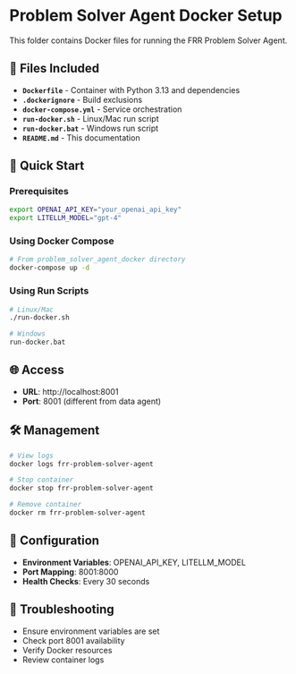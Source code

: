 # Problem Solver Agent Docker Setup

This folder contains Docker files for running the FRR Problem Solver Agent.

## 📁 Files Included

- **`Dockerfile`** - Container with Python 3.13 and dependencies
- **`.dockerignore`** - Build exclusions
- **`docker-compose.yml`** - Service orchestration
- **`run-docker.sh`** - Linux/Mac run script
- **`run-docker.bat`** - Windows run script
- **`README.md`** - This documentation

## 🚀 Quick Start

### Prerequisites
```bash
export OPENAI_API_KEY="your_openai_api_key"
export LITELLM_MODEL="gpt-4"
```

### Using Docker Compose
```bash
# From problem_solver_agent_docker directory
docker-compose up -d
```

### Using Run Scripts
```bash
# Linux/Mac
./run-docker.sh

# Windows
run-docker.bat
```

## 🌐 Access
- **URL**: http://localhost:8001
- **Port**: 8001 (different from data agent)

## 🛠️ Management
```bash
# View logs
docker logs frr-problem-solver-agent

# Stop container
docker stop frr-problem-solver-agent

# Remove container
docker rm frr-problem-solver-agent
```

## 🔧 Configuration
- **Environment Variables**: OPENAI_API_KEY, LITELLM_MODEL
- **Port Mapping**: 8001:8000
- **Health Checks**: Every 30 seconds

## 🐛 Troubleshooting
- Ensure environment variables are set
- Check port 8001 availability
- Verify Docker resources
- Review container logs 